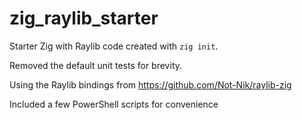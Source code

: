 # zig_raylib_starter

Starter Zig with Raylib code created with `zig init`.

Removed the default unit tests for brevity.

Using the Raylib bindings from https://github.com/Not-Nik/raylib-zig

Included a few PowerShell scripts for convenience
